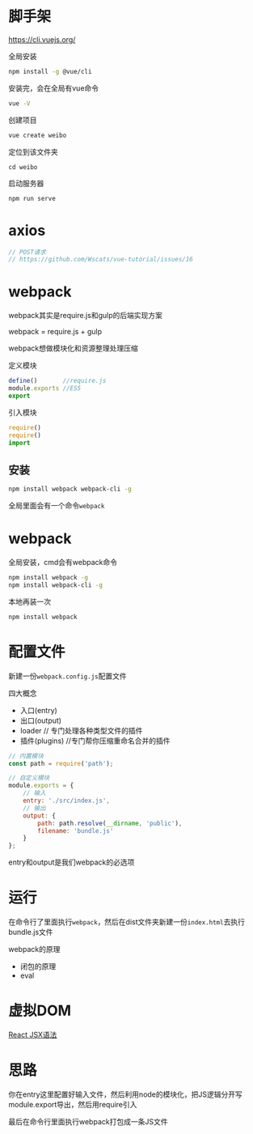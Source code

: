 ﻿# 脚手架

https://cli.vuejs.org/

全局安装
```bash
npm install -g @vue/cli
```
安装完，会在全局有vue命令
```bash
vue -V
```
创建项目
```bash
vue create weibo
```

定位到该文件夹
```
cd weibo
```

启动服务器
```
npm run serve
```

# axios

```js
// POST请求
// https://github.com/Wscats/vue-tutorial/issues/16
```


# webpack

webpack其实是require.js和gulp的后端实现方案

webpack = require.js + gulp

webpack想做模块化和资源整理处理压缩

定义模块
```js
define()       //require.js
module.exports //ES5
export
```

引入模块
```js
require()
require()
import
```

## 安装
```bash
npm install webpack webpack-cli -g
```
全局里面会有一个命令`webpack`

# webpack

全局安装，cmd会有webpack命令
```bash
npm install webpack -g
npm install webpack-cli -g
```
本地再装一次
```bash
npm install webpack
```

# 配置文件

新建一份`webpack.config.js`配置文件

四大概念

- 入口(entry)
- 出口(output)
- loader // 专门处理各种类型文件的插件
- 插件(plugins)  //专门帮你压缩重命名合并的插件

```js
// 内置模块
const path = require('path');

// 自定义模块
module.exports = {
    // 输入
    entry: './src/index.js',
    // 输出
    output: {
        path: path.resolve(__dirname, 'public'),
        filename: 'bundle.js'
    }
};
```

entry和output是我们webpack的必选项


# 运行

在命令行了里面执行`webpack`，然后在dist文件夹新建一份`index.html`去执行bundle.js文件

webpack的原理

- 闭包的原理
- eval

# 虚拟DOM

[React JSX语法](https://github.com/Wscats/react-tutorial/issues/12)

# 思路

你在entry这里配置好输入文件，然后利用node的模块化，把JS逻辑分开写module.export导出，然后用require引入

最后在命令行里面执行webpack打包成一条JS文件

